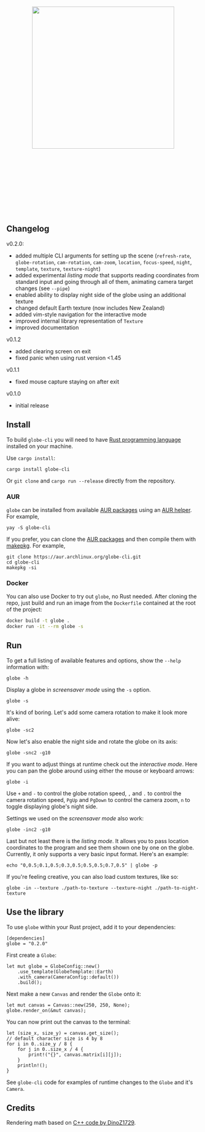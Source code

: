 <br>
<br>
<br>
<br>
<br>
<br>
<br>
<br>
<br>
<p align="center">
  <a href="https://github.com/garmir">
    <img src="https://github.com/garmir/garmir/blob/main/globe.gif" width="370" height="370">
  </a>
</p>
<br>
<br>
<br>
<br>
<br>
<br>
<br>
<br>
<br>


## Changelog

v0.2.0:
- added multiple CLI arguments for setting up the scene (`refresh-rate`, 
`globe-rotation`, `cam-rotation`, `cam-zoom`, `location`, `focus-speed`,
`night`, `template`, `texture`, `texture-night`)
- added experimental *listing mode* that supports reading coordinates from
standard input and going through all of them, animating camera target changes
(see `--pipe`)
- enabled ability to display night side of the globe using an additional
texture
- changed default Earth texture (now includes New Zealand)
- added vim-style navigation for the interactive mode
- improved internal library representation of `Texture`
- improved documentation

v0.1.2
- added clearing screen on exit
- fixed panic when using rust version <1.45

v0.1.1
- fixed mouse capture staying on after exit

v0.1.0
- initial release

## Install

To build `globe-cli` you will need to have 
[Rust programming language](https://rustup.rs) installed on your machine. 

Use `cargo install`:
```
cargo install globe-cli
```

Or `git clone` and `cargo run --release` directly from the repository.

### AUR

`globe` can be installed from available [AUR packages](https://aur.archlinux.org/packages/?O=0&SeB=b&K=globe-cli&outdated=&SB=n&SO=a&PP=50&do_Search=Go) using an [AUR helper](https://wiki.archlinux.org/index.php/AUR_helpers). For example,

```
yay -S globe-cli
```

If you prefer, you can clone the [AUR packages](https://aur.archlinux.org/packages/?O=0&SeB=b&K=globe-cli&outdated=&SB=n&SO=a&PP=50&do_Search=Go) and then compile them with [makepkg](https://wiki.archlinux.org/index.php/Makepkg). For example,

```
git clone https://aur.archlinux.org/globe-cli.git
cd globe-cli
makepkg -si
```

### Docker

You can also use Docker to try out `globe`, no Rust needed. After cloning the repo, just build and run an image from the `Dockerfile` contained at the root of the project:
```bash
docker build -t globe .
docker run -it --rm globe -s
```

## Run

To get a full listing of available features and options, show the `--help`
information with:
```
globe -h
```

Display a globe in *screensaver mode* using the `-s` option. 
```
globe -s 
```

It's kind of boring. Let's add some camera rotation to make it look more
alive:
```
globe -sc2
```

Now let's also enable the night side and rotate the globe on its axis:
```
globe -snc2 -g10
```

If you want to adjust things at runtime check out the *interactive mode*.
Here you can pan the globe around using either the mouse or keyboard arrows:
```
globe -i
```

Use `+` and `-` to control the globe rotation speed, `,` and `.` to control
the camera rotation speed, `PgUp` and `PgDown` to control the camera zoom,
`n` to toggle displaying globe's night side.

Settings we used on the *screensaver mode* also work:
```
globe -inc2 -g10
```

Last but not least there is the *listing mode*. It allows you to pass location
coordinates to the program and see them shown one by one on the globe.
Currently, it only supports a very basic input format. Here's an example:
```
echo "0,0.5;0.1,0.5;0.3,0.5;0.5,0.5;0.7,0.5" | globe -p
```

If you're feeling creative, you can also load custom textures, like so:
```
globe -in --texture ./path-to-texture --texture-night ./path-to-night-texture
```

## Use the library

To use `globe` within your Rust project, add it to your dependencies:
```
[dependencies]
globe = "0.2.0"
```

First create a `Globe`:
```
let mut globe = GlobeConfig::new()
    .use_template(GlobeTemplate::Earth)
    .with_camera(CameraConfig::default())
    .build();
```

Next make a new `Canvas` and render the `Globe` onto it:
```
let mut canvas = Canvas::new(250, 250, None);
globe.render_on(&mut canvas);
```

You can now print out the canvas to the terminal:
```
let (size_x, size_y) = canvas.get_size();
// default character size is 4 by 8
for i in 0..size_y / 8 {
    for j in 0..size_x / 4 {
        print!("{}", canvas.matrix[i][j]);
    }
    println!();
}
``` 

See `globe-cli` code for examples of runtime changes to the `Globe` and it's
`Camera`.

## Credits

Rendering math based on 
[C++ code by DinoZ1729](https://github.com/DinoZ1729/Earth).
